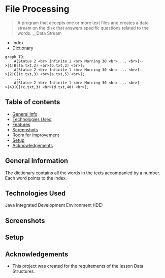 # File Processing
> A program that accepts one or more text files and creates a data stream on the disk that
answers specific questions related to the words. 
__Data Stream
* Index
* Dictionary


```mermaid
graph TD;
    A[Statue 2 <br> Infinite 1 <br> Morning 30 <br> ... <br>]-->|1|B[(a.txt,2) <br>(b.txt,2) <br>];
    A[Statue 2 <br> Infinite 1 <br> Morning 30 <br> ... <br>]-->|2|C[(c.txt,3) <br>(a.txt,5) <br>];
    ...
    A[Statue 2 <br> Infinite 1 <br> Morning 30 <br> ... <br>]-->|43|C[(c.txt,3) <br>(d.txt,40) <br>];

```

## Table of contents
* [General Info](#general-information)
* [Technologies Used](#technologies-used)
* [Features](#features)
* [Screenshots](#screenshots)
* [Room for Improvement](#room-for-improvement)
* [Setup](#setup)
* [Acknowledgements](#acknowledgements)

## General Information


The dictionary contains all the words in the texts accompanied by a number. Each word points to the Index.


## Technologies Used
Java Integrated Development Environment (IDE)

## Screenshots



## Setup


## Acknowledgements
- This project was created for the requirements of the lesson Data Structures.

